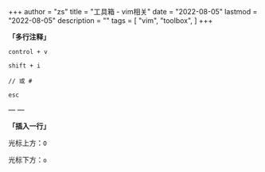 +++
author = "zs"
title = "工具箱 - vim相关"
date = "2022-08-05"
lastmod = "2022-08-05"
description = ""
tags = [
    "vim",
    "toolbox",
]
+++

**「多行注释」**

`control + v`

`shift + i`

`// 或 #`

`esc`

— —

**「插入一行」**

光标上方：`O`

光标下方：`o`